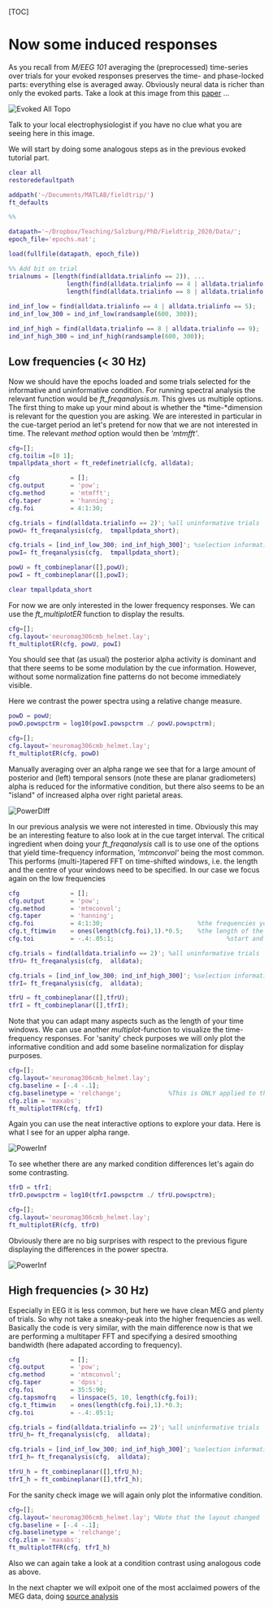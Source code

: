 [TOC]

# Now some induced responses

As you recall from *M/EEG 101* averaging the (preprocessed) time-series over trials for your evoked responses preserves the time- and phase-locked parts: everything else is averaged away. Obviously neural data is richer than only the evoked parts. Take a look at this image from this [paper](https://www.researchgate.net/publication/2873287_Object_Representation_and_Gamma_Oscillations) ...

![Evoked All Topo](./images/Principle-of-wavelet-analysis-of-evoked-and-induced-gamma-responses-a-Successive_W640.jpg)

Talk to your local electrophysiologist if you have no clue what you are seeing here in this image.

We will start by doing some analogous steps as in the previous evoked tutorial part.

```matlab
clear all
restoredefaultpath

addpath('~/Documents/MATLAB/fieldtrip/')
ft_defaults

%%

datapath='~/Dropbox/Teaching/Salzburg/PhD/Fieldtrip_2020/Data/';
epoch_file='epochs.mat';

load(fullfile(datapath, epoch_file))

%% Add bit on trial
trialnums = [length(find(alldata.trialinfo == 2)), ...
                length(find(alldata.trialinfo == 4 | alldata.trialinfo == 5)), ...
                length(find(alldata.trialinfo == 8 | alldata.trialinfo == 9))];
          
ind_inf_low = find(alldata.trialinfo == 4 | alldata.trialinfo == 5);
ind_inf_low_300 = ind_inf_low(randsample(600, 300));

ind_inf_high = find(alldata.trialinfo == 8 | alldata.trialinfo == 9);
ind_inf_high_300 = ind_inf_high(randsample(600, 300));
```

## Low frequencies (< 30 Hz)

Now we should have the epochs loaded and some trials selected for the informative and uninformative condition. For running spectral analysis the relevant function would be *ft_freqanalysis.m*. This gives us multiple options. The first thing to make up your mind about is whether the *time-*dimension is relevant for the question you are asking. We are interested in particular in the cue-target period an let's pretend for now that we are not interested in time. The relevant *method* option would then be *'mtmfft'*.

```matlab
cfg=[];
cfg.toilim =[0 1];
tmpallpdata_short = ft_redefinetrial(cfg, alldata);

cfg              = [];
cfg.output       = 'pow';
cfg.method       = 'mtmfft';
cfg.taper        = 'hanning';
cfg.foi          = 4:1:30;                          

cfg.trials = find(alldata.trialinfo == 2)'; %all uninformative trials
powU= ft_freqanalysis(cfg,  tmpallpdata_short);

cfg.trials = [ind_inf_low_300; ind_inf_high_300]'; %selection informative
powI= ft_freqanalysis(cfg,  tmpallpdata_short);

powU = ft_combineplanar([],powU);
powI = ft_combineplanar([],powI);

clear tmpallpdata_short
```

For now we are only interested in the lower frequency responses. We can use the *ft_multiplotER* function to display the results.

```matlab
cfg=[];
cfg.layout='neuromag306cmb_helmet.lay'; 
ft_multiplotER(cfg, powU, powI)
```

You should see that (as usual) the posterior alpha activity is dominant and that there seems to be some modulation by the cue information. However, without some normalization fine patterns do not become immediately visible. 

Here we contrast the power spectra using a relative change measure.

```matlab
powD = powU;
powD.powspctrm = log10(powI.powspctrm ./ powU.powspctrm);

cfg=[];
cfg.layout='neuromag306cmb_helmet.lay'; 
ft_multiplotER(cfg, powD)
```

Manually averaging over an alpha range we see that for a large amount of posterior and (left) temporal sensors (note these are planar gradiometers) alpha is reduced for the informative condition, but there also seems to be an "island" of increased alpha over right parietal areas.

![PowerDIff](./images/induced_POWdiff.png)

In our previous analysis we were not interested in time. Obviously this may be an interesting feature to also look at in the cue target interval. The critical ingredient when doing your *ft_freqanalysis* call is to use one of the options that yield time-frequency information, *'mtmconvol'* being the most common. This performs (multi-)tapered FFT on time-shifted windows, i.e. the length and the centre of your windows need to be specified. In our case we focus again on the low frequencies

```matlab
cfg              = [];
cfg.output       = 'pow';
cfg.method       = 'mtmconvol';
cfg.taper        = 'hanning';
cfg.foi          = 4:1:30;                          %the frequencies you want
cfg.t_ftimwin    = ones(length(cfg.foi),1).*0.5;  	%the length of the time-windows
cfg.toi          = -.4:.05:1;               				%start and end of your analysis

cfg.trials = find(alldata.trialinfo == 2)'; %all uninformative trials
tfrU= ft_freqanalysis(cfg,  alldata);

cfg.trials = [ind_inf_low_300; ind_inf_high_300]'; %selection informative
tfrI= ft_freqanalysis(cfg,  alldata);

tfrU = ft_combineplanar([],tfrU);
tfrI = ft_combineplanar([],tfrI);
```

Note that you can adapt many aspects such as the length of your time windows. We can use another *multiplot*-function to visualize the time-frequency responses. For 'sanity' check purposes we will only plot the informative condition and add some baseline normalization for display purposes.

```matlab
cfg=[];
cfg.layout='neuromag306cmb_helmet.lay';
cfg.baseline = [-.4 -.1];
cfg.baselinetype = 'relchange'; 			%This is ONLY applied to the visualizaton
cfg.zlim = 'maxabs';
ft_multiplotTFR(cfg, tfrI)
```

Again you can use the neat interactive options to explore your data. Here is what I see for an upper alpha range.

![PowerInf](./images/TF_Inf_upperalpha.png)

To see whether there are any marked condition differences let's again do some contrasting.

```matlab
tfrD = tfrI;
tfrD.powspctrm = log10(tfrI.powspctrm ./ tfrU.powspctrm);

cfg=[];
cfg.layout='neuromag306cmb_helmet.lay'; 
ft_multiplotER(cfg, tfrD)
```

Obviously there are no big surprises with respect to the previous figure displaying the differences in the power spectra.

![PowerInf](./images/TF_Diff_Low.png)



## High frequencies (> 30 Hz)

Especially in EEG it is less common, but here we have clean MEG and plenty of trials. So why not take a sneaky-peak into the higher frequencies as well. Basically the code is very similar, with the main difference now is that we are performing a multitaper FFT and specifying a desired smoothing bandwidth (here adapated according to frequency).

```matlab
cfg              = [];
cfg.output       = 'pow';
cfg.method       = 'mtmconvol';
cfg.taper        = 'dpss';
cfg.foi          = 35:5:90;     
cfg.tapsmofrq    = linspace(5, 10, length(cfg.foi));
cfg.t_ftimwin    = ones(length(cfg.foi),1).*0.3;  
cfg.toi          = -.4:.05:1;               

cfg.trials = find(alldata.trialinfo == 2)'; %all uninformative trials
tfrU_h= ft_freqanalysis(cfg,  alldata);

cfg.trials = [ind_inf_low_300; ind_inf_high_300]'; %selection informative
tfrI_h= ft_freqanalysis(cfg,  alldata);

tfrU_h = ft_combineplanar([],tfrU_h);
tfrI_h = ft_combineplanar([],tfrI_h);
```

For the sanity check image we will again only plot the informative condition.

```matlab
cfg=[];
cfg.layout='neuromag306cmb_helmet.lay'; %Note that the layout changed
cfg.baseline = [-.4 -.1];
cfg.baselinetype = 'relchange';
cfg.zlim = 'maxabs';
ft_multiplotTFR(cfg, tfrI_h)
```

Also we can again take a look at a condition contrast using analogous code as above.

In the next chapter we will exlpoit one of the most acclaimed powers of the MEG data, doing [source analysis](07_Source_Analysis.md)

